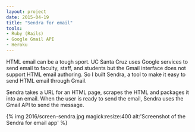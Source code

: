 ```yaml
---
layout: project
date: 2015-04-19
title: "Sendra for email"
tools:
- Ruby (Rails)
- Google Gmail API
- Heroku
---
```


HTML email can be a tough sport. UC Santa Cruz uses Google services to send email to faculty, staff, and students but the Gmail interface does not support HTML email authoring. So I built Sendra, a tool to make it easy to send HTML email through Gmail.

Sendra takes a URL for an HTML page, scrapes the HTML and packages it into an email. When the user is ready to send the email, Sendra uses the Gmail API to send the message.

{% img 2016/screen-sendra.jpg magick:resize:400 alt:'Screenshot of the Sendra for email app' %}
